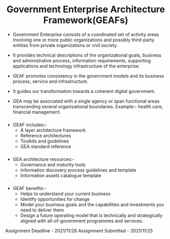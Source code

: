 ### <h1 align="center">Government Enterprise Architecture Framework(GEAFs)</h1>

- Government Enterprise consists of a coordinated set of activity areas involving one or more public organizations and possibly third-party entities from private organizations or civil society.
  
- It provides technical descriptions of the organizational goals, business and administrative process, information requirements, supporting applications and technology infrastructure of the enterprise.
  
- GEAF promotes consistency in the government models and its business process, service and infrastructure.
  
- It guides our transformation towards a coherent digital government.
  
- GEA may be associated with a single agency or span functional areas transcending several organizational boundaries. Example:- health care, financial management.
###
- GEAF includes:-
  - A layer architecture framework
  - Reference architectures
  - Toolkits and guidelines
  - GEA standard reference
###
- GEA architecture resources:-
  - Governance and maturity tools
  - Information discovery process guidelines and template
  - Information assets catalogue template
###
- GEAF benefits:-
  - Helps to understand your current business
  - Identify opportunities for change
  - Model your business goals and the capabilities and investments you need to deliver them
  - Design a future operating model that is technically and strategically aligned with all-of-government programmes and services.

Assignment Deadline - 2021/11/26
Assignment Submitted - 2021/11/25
